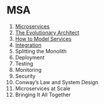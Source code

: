 # MSA

1. [Microservices](https://github.com/jungining/MSA/blob/main/chap1.%20Microservices.md)
2. [The Evolutionary Architect](https://github.com/jungining/MSA/blob/main/chap2.%20The%20Evolutionary%20Architect.md)
3. [How to Model Services](https://github.com/jungining/MSA/blob/main/chap3.%20How%20to%20Model%20Services.md)
4. [Integration](https://github.com/jungining/MSA/blob/main/chap4.%20Integration.md)
5. Splitting the Monolith
6. Deployment
7. Testing
8. Monitoring
9. Security
10. Conway’s Law and System Design
11. Microservices at Scale
12. Bringing It All Together
